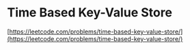 # Time Based Key-Value Store

[https://leetcode.com/problems/time-based-key-value-store/](https://leetcode.com/problems/time-based-key-value-store/)
